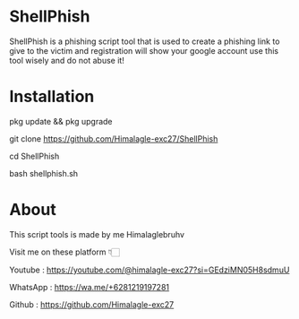 # ShellPhish
ShellPhish is a phishing script tool that is used to create a phishing link to give to the victim and registration will show your google account use this tool wisely and do not abuse it!

# Installation

pkg update && pkg upgrade

git clone https://github.com/Himalagle-exc27/ShellPhish

cd ShellPhish

bash shellphish.sh

# About 
This script tools is made by me Himalaglebruhv

Visit me on these platform 👇🏻

Youtube : https://youtube.com/@himalagle-exc27?si=GEdziMN05H8sdmuU

WhatsApp : https://wa.me/+6281219197281

Github : https://github.com/Himalagle-exc27
